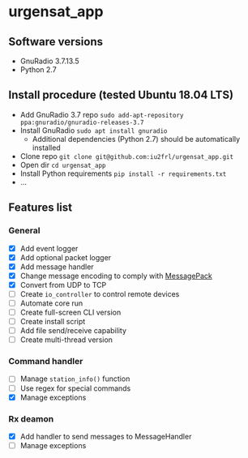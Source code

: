 # urgensat_app
## Software versions
- GnuRadio 3.7.13.5
- Python 2.7

## Install procedure (tested Ubuntu 18.04 LTS)
- Add GnuRadio 3.7 repo `sudo add-apt-repository ppa:gnuradio/gnuradio-releases-3.7`
- Install GnuRadio `sudo apt install gnuradio`
  - Additional dependencies (Python 2.7) should be automatically installed
- Clone repo `git clone git@github.com:iu2frl/urgensat_app.git`
- Open dir `cd urgensat_app`
- Install Python requirements `pip install -r requirements.txt`
- ...

## Features list
### General
- [x] Add event logger
- [x] Add optional packet logger
- [x] Add message handler
- [x] Change message encoding to comply with [MessagePack](https://msgpack.org/)
- [x] Convert from UDP to TCP
- [ ] Create `io_controller` to control remote devices
- [ ] Automate core run
- [ ] Create full-screen CLI version
- [ ] Create install script
- [ ] Add file send/receive capability
- [ ] Create multi-thread version

### Command handler
- [ ] Manage `station_info()` function
- [ ] Use regex for special commands
- [x] Manage exceptions

### Rx deamon
- [x] Add handler to send messages to MessageHandler
- [ ] Manage exceptions

